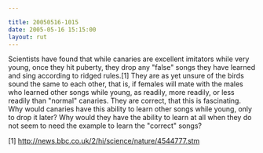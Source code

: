 ```yaml
---

title: 20050516-1015
date: 2005-05-16 15:15:00
layout: rut
---
```


<p>Scientists have found that while canaries are excellent imitators
while very young, once they hit puberty, they drop any "false"
songs they have learned and sing according to ridged rules.[1]
They are as yet unsure of the birds sound the same to each other,
that is, if females will mate with the males who learned other
songs while young, as readily, more readily, or less readily than
"normal" canaries.  They are correct, that this is fascinating.
Why would canaries have this ability to learn other songs while
young, only to drop it later?  Why would they have the ability to
learn at all when they do not seem to need the example to learn the
"correct" songs?</p>

[1] http://news.bbc.co.uk/2/hi/science/nature/4544777.stm

